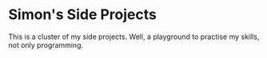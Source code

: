 # Simon's Side Projects

This is a cluster of my side projects. Well, a playground to practise my skills,
not only programming.
